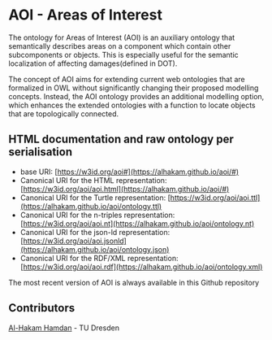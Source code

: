 # AOI - Areas of Interest

The ontology for Areas of Interest (AOI) is an auxiliary ontology that semantically describes areas on a component which contain other subcomponents or objects. This is especially useful for the semantic localization of affecting damages(defined in DOT).

The concept of AOI aims for extending current web ontologies that are formalized in OWL without significantly changing their proposed modelling concepts. Instead, the AOI ontology provides an additional modelling option, which enhances the extended ontologies with a function to locate objects that are topologically connected.

## HTML documentation and raw ontology per serialisation

* base URI: [https://w3id.org/aoi#](https://alhakam.github.io/aoi/#)
* Canonical URI for the HTML representation: [https://w3id.org/aoi/aoi.html](https://alhakam.github.io/aoi/#)
* Canonical URI for the Turtle representation: [https://w3id.org/aoi/aoi.ttl](https://alhakam.github.io/aoi/ontology.ttl)
* Canonical URI for the n-triples representation: [https://w3id.org/aoi/aoi.nt](https://alhakam.github.io/aoi/ontology.nt)
* Canonical URI for the json-ld representation: [https://w3id.org/aoi/aoi.jsonld](https://alhakam.github.io/aoi/ontology.json)
* Canonical URI for the RDF/XML representation: [https://w3id.org/aoi/aoi.rdf](https://alhakam.github.io/aoi/ontology.xml)

The most recent version of AOI is always available in this Github repository

## Contributors

[Al-Hakam Hamdan](https://github.com/Alhakam) - TU Dresden
